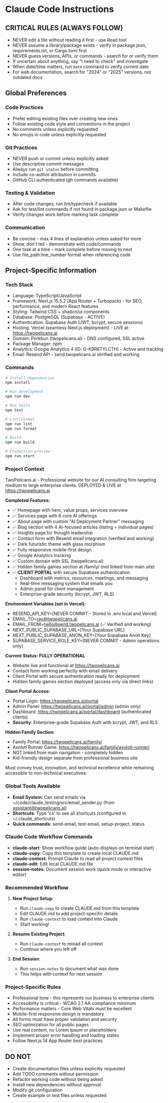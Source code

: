# Claude Code Instructions

## CRITICAL RULES (ALWAYS FOLLOW)
- NEVER edit a file without reading it first - use Read tool
- NEVER assume a library/package exists - verify in package.json, requirements.txt, or Cargo.toml first
- NEVER guess versions, APIs, or commands - search for or verify them
- If uncertain about anything, say "I need to check" and investigate
- When date/time matters, run `date` command to verify current date
- For web documentation, search for "2024" or "2025" versions, not outdated docs

## Global Preferences
### Code Practices
- Prefer editing existing files over creating new ones
- Follow existing code style and conventions in the project
- No comments unless explicitly requested
- No emojis in code unless explicitly requested

### Git Practices  
- NEVER push or commit unless explicitly asked
- Use descriptive commit messages
- Always run `git status` before committing
- Include co-author attribution in commits
- GitHub CLI authenticated (gh commands available)

### Testing & Validation
- After code changes, run lint/typecheck if available
- Ask for test/lint commands if not found in package.json or Makefile
- Verify changes work before marking task complete

### Communication
- Be concise - max 4 lines of explanation unless asked for more
- Show, don't tell - demonstrate with code/commands
- One task at a time - mark complete before moving to next
- Use file_path:line_number format when referencing code

## Project-Specific Information
<!-- CUSTOMIZE THIS SECTION PER PROJECT -->

### Tech Stack
- Language: TypeScript/JavaScript
- Framework: Next.js 15.5.2 (App Router + Turbopack) - for SEO, performance, and modern React features
- Styling: Tailwind CSS + shadcn/ui components
- Database: PostgreSQL (Supabase - ACTIVE)
- Authentication: Supabase Auth (JWT, bcrypt, secure sessions)
- Hosting: Vercel (seamless Next.js deployment) - LIVE at https://twopelicans.ai
- Domain: Porkbun (twopelicans.ai) - DNS configured, SSL active
- Package Manager: npm
- Analytics: Google Analytics 4 (ID: G-K9R6TYLCTH) - Active and tracking
- Email: Resend API - send.twopelicans.ai verified and working

### Commands
```bash
# Install dependencies
npm install

# Run development
npm run dev

# Run tests
npm test

# Lint/Format
npm run lint
npm run format

# Build
npm run build

# Production preview
npm run start
```

### Project Context
TwoPelicans.ai - Professional website for our AI consulting firm targeting medium to large enterprise clients.
DEPLOYED & LIVE at https://twopelicans.ai

**Completed Features:**
- ✅ Homepage with hero, value props, services overview
- ✅ Services page with 6 core AI offerings
- ✅ About page with custom "AI Deployment Partner" messaging
- ✅ Blog section with 4 AI-focused articles (listing + individual pages)
- ✅ Insights page for thought leadership
- ✅ Contact form with Resend email integration (verified and working)
- ✅ Dark futuristic theme with glass morphism
- ✅ Fully responsive mobile-first design
- ✅ Google Analytics tracking
- ✅ Custom domain with SSL (twopelicans.ai)
- ✅ Hidden family games section at /family/ (not linked from main site)
- ✅ **CLIENT PORTAL** with secure Supabase authentication
  - Dashboard with metrics, resources, meetings, and messaging
  - Real-time messaging system that emails you
  - Admin panel for client management
  - Enterprise-grade security (bcrypt, JWT, RLS)

**Environment Variables (set in Vercel):**
- RESEND_API_KEY=[NEVER COMMIT - Stored in .env.local and Vercel]
- EMAIL_TO=ray@twopelicans.ai
- EMAIL_FROM=hello@send.twopelicans.ai (✅ Verified and working)
- NEXT_PUBLIC_SUPABASE_URL=[Your Supabase URL]
- NEXT_PUBLIC_SUPABASE_ANON_KEY=[Your Supabase Anon Key]
- SUPABASE_SERVICE_ROLE_KEY=[NEVER COMMIT - Admin operations only]

**Current Status: FULLY OPERATIONAL**
- Website live and functional at https://twopelicans.ai
- Contact form working perfectly with email delivery
- Client Portal with secure authentication ready for deployment
- Hidden family games section deployed (access only via direct links)

**Client Portal Access:**
- Portal Login: https://twopelicans.ai/portal
- Admin Panel: https://twopelicans.ai/portal/admin (admin only)
- Dashboard: https://twopelicans.ai/portal/dashboard (authenticated clients)
- **Security**: Enterprise-grade Supabase Auth with bcrypt, JWT, and RLS

**Hidden Family Section:**
- Family Portal: https://twopelicans.ai/family/
- Axolotl Runner Game: https://twopelicans.ai/family/axolotl-runner/
- NOT linked from main navigation - completely hidden
- Kid-friendly design separate from professional business site

Must convey trust, innovation, and technical excellence while remaining accessible to non-technical executives.

### Global Tools Available
- **Email System**: Can send emails via ~/code/claude_testing/src/email_sender.py (from assistant@twopelicans.ai)
- **Shortcuts**: Type 'cs' to see all shortcuts (configured in ~/.claude_shortcuts)
- **Quick commands**: send-email, test-email, setup-project, status

### Claude Code Workflow Commands
- **claude-start**: Show workflow guide (auto-displays on terminal start)
- **claude-copy**: Copy this template to create local CLAUDE.md
- **claude-context**: Prompt Claude to read all project context files
- **claude-edit**: Edit local CLAUDE.md file
- **session-notes**: Document session work (quick mode or interactive editor)

### Recommended Workflow
1. **New Project Setup**:
   - Run `claude-copy` to create CLAUDE.md from this template
   - Edit CLAUDE.md to add project-specific details
   - Run `claude-context` to load context into Claude
   - Start working!

2. **Resume Existing Project**:
   - Run `claude-context` to reload all context
   - Continue where you left off

3. **End Session**:
   - Run `session-notes` to document what was done
   - This helps with context for next session

### Project-Specific Rules
- Professional tone - this represents our business to enterprise clients
- Accessibility is critical - WCAG 2.1 AA compliance minimum
- Performance matters - Core Web Vitals must be excellent
- Mobile-first responsive design is mandatory
- All forms must have proper validation and security
- SEO optimization for all public pages
- Use real content, no Lorem Ipsum or placeholders
- Implement proper error handling and loading states
- Follow Next.js 14 App Router best practices

## DO NOT
- Create documentation files unless explicitly requested
- Add TODO comments without permission  
- Refactor working code without being asked
- Install new dependencies without approval
- Modify git configuration
- Create example or test files unless requested